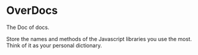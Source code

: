 # OverDocs

The Doc of docs.

Store the names and methods of the Javascript libraries you use the most.
Think of it as your personal dictionary.